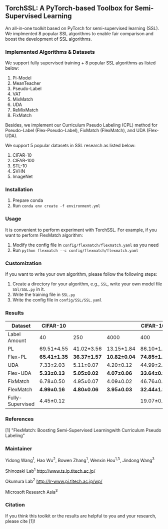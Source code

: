 ## TorchSSL: A PyTorch-based Toolbox for Semi-Supervised Learning

An all-in-one toolkit based on PyTorch for semi-supervised learning (SSL). We implmented 8 popular SSL algorithms to enable fair comparison and boost the development of SSL algorithms.


### Implemented Algorithms & Datasets

We support fully supervised training + 8 popular SSL algorithms as listed below:

1. Pi-Model
2. MeanTeacher
3. Pseudo-Label
4. VAT
5. MixMatch
6. UDA
7. ReMixMatch
8. FixMatch

Besides, we implement our Curriculum Pseudo Labeling (CPL) method for Pseudo-Label (Flex-Pseudo-Label), FixMatch (FlexMatch), and UDA (Flex-UDA).

We support 5 popular datasets in SSL research as listed below:

1. CIFAR-10
2. CIFAR-100
3. STL-10
4. SVHN
5. ImageNet


### Installation

1. Prepare conda
2. Run `conda env create -f environment.yml`


### Usage

It is convenient to perform experiment with TorchSSL. For example, if you want to perform FlexMatch algorithm:

1. Modify the config file in `config/flexmatch/flexmatch.yaml` as you need
2. Run `python flexmatch --c config/flexmatch/flexmatch.yaml`

### Customization

If you want to write your own algorithm, please follow the following steps:

1. Create a directory for your algorithm, e.g., `SSL`, write your own model file `SSl/SSL.py` in it. 
2. Write the training file in `SSL.py`
3. Write the config file in `config/SSL/SSL.yaml`

### Results
| Dataset      | CIFAR-10   |       |       | CIFAR-100 |      |       | STL-10 |     |      | SVHN |     |
|--------------|----|----|----|-----------|------|-------|--------|-----|------|------|-----| 
| Label Amount | 40 | 250|4000|400	|2500	|10000	|40	|250	|1000	|40	|1000| 
|PL	|69.51±4.55	|41.02±3.56	|13.15±1.84	|86.10±1.50	|58.00±0.38	|36.48±0.13	|74.48±1.48	|55.63±5.38	|31.80±0.29	|60.32±2.46	|9.56±0.25|
|Flex-PL	|**65.41±1.35**	|**36.37±1.57**	|**10.82±0.04**	|**74.85±1.53**	|**44.15±0.19**	|**29.13±0.26**	|**69.26±0.60**	|**41.28±0.46**	|**24.63±0.14**	|**36.90±1.19**	|**8.64±0.08**|
|UDA	|7.33±2.03	|5.11±0.07	|4.20±0.12	|44.99±2.28	|27.59±0.24	|22.09±0.19	|37.31±3.03	|12.07±1.50	|6.65±0.25	|4.40±2.31	|**1.93±0.01**|
|Flex-UDA	|**5.33±0.13**	|**5.05±0.02**	|**4.07±0.06**	|**33.64±0.92**	|**24.34±0.20**	|**20.07±0.13**	|**12.84±2.60**	|**8.05±0.21**	|**5.77±0.08**	|**3.78±1.67**	|1.97±0.06|
|FixMatch	|6.78±0.50	|4.95±0.07	|4.09±0.02	|46.76±0.79	|28.15±0.81	|22.47±0.66	|35.42±6.43	|10.49±1.03	|6.20±0.20	|**4.36±2.16**	|**1.97±0.03**|
|FlexMatch	|**4.99±0.16**	|**4.80±0.06**	|**3.95±0.03**	|**32.44±1.99**	|**23.85±0.23**	|**19.92±0.06**	|**10.87±1.15**	|**7.71±0.14**	|**5.56±0.22**	|5.36±2.38	|2.86±0.91|
|Fully-Supervised|	4.45±0.12|	|	|19.07±0.18	|	|	|	|	|	|2.14±0.02	||

### References

[1] "FlexMatch: Boosting Semi-Supervised Learningwith Curriculum Pseudo Labeling"

### Maintainer
Yidong Wang<sup>1</sup>, Hao Wu<sup>2</sup>, Bowen Zhang<sup>1</sup>, Wenxin Hou<sup>1,3</sup>, Jindong Wang<sup>3</sup>

Shinozaki Lab<sup>1</sup> http://www.ts.ip.titech.ac.jp/

Okumura Lab<sup>2</sup> http://lr-www.pi.titech.ac.jp/wp/

Microsoft Research Asia<sup>3</sup>


### Citation
If you think this toolkit or the results are helpful to you and your research, please cite [1]!

```
